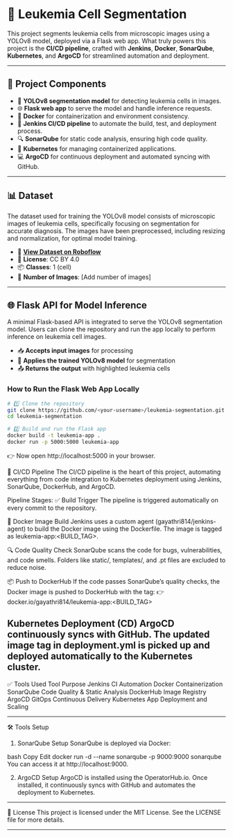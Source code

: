 # 🧠 Leukemia Cell Segmentation

This project segments leukemia cells from microscopic images using a YOLOv8 model, deployed via a Flask web app. What truly powers this project is the **CI/CD pipeline**, crafted with **Jenkins**, **Docker**, **SonarQube**, **Kubernetes**, and **ArgoCD** for streamlined automation and deployment.

---

## 🔧 Project Components

- 🧠 **YOLOv8 segmentation model** for detecting leukemia cells in images.
- 🌐 **Flask web app** to serve the model and handle inference requests.
- 🐳 **Docker** for containerization and environment consistency.
- 🔄 **Jenkins CI/CD pipeline** to automate the build, test, and deployment process.
- 🔍 **SonarQube** for static code analysis, ensuring high code quality.
- 🚀 **Kubernetes** for managing containerized applications.
- 💻 **ArgoCD** for continuous deployment and automated syncing with GitHub.

---

## 📊 Dataset

The dataset used for training the YOLOv8 model consists of microscopic images of leukemia cells, specifically focusing on segmentation for accurate diagnosis. The images have been preprocessed, including resizing and normalization, for optimal model training.

- 🔗 **[View Dataset on Roboflow](https://universe.roboflow.com/suman-computer-vision/leukemia-riajh/dataset/1)**
- 🧾 **License**: CC BY 4.0
- 📦 **Classes**: 1 (cell)
- 🔢 **Number of Images**: [Add number of images]

---

## 🌐 Flask API for Model Inference

A minimal Flask-based API is integrated to serve the YOLOv8 segmentation model. Users can clone the repository and run the app locally to perform inference on leukemia cell images.

- 📥 **Accepts input images** for processing
- 🧠 **Applies the trained YOLOv8 model** for segmentation
- 📤 **Returns the output** with highlighted leukemia cells

### How to Run the Flask Web App Locally

```bash
# 1️⃣ Clone the repository
git clone https://github.com/<your-username>/leukemia-segmentation.git
cd leukemia-segmentation

# 2️⃣ Build and run the Flask app
docker build -t leukemia-app .
docker run -p 5000:5000 leukemia-app
```
👉 Now open http://localhost:5000 in your browser.

🚀 CI/CD Pipeline
The CI/CD pipeline is the heart of this project, automating everything from code integration to Kubernetes deployment using Jenkins, SonarQube, DockerHub, and ArgoCD.

Pipeline Stages:
✅ Build Trigger
The pipeline is triggered automatically on every commit to the repository.

🐳 Docker Image Build
Jenkins uses a custom agent (gayathri814/jenkins-agent) to build the Docker image using the Dockerfile. The image is tagged as leukemia-app:<BUILD_TAG>.

🔍 Code Quality Check
SonarQube scans the code for bugs, vulnerabilities, and code smells. Folders like static/, templates/, and .pt files are excluded to reduce noise.

📦 Push to DockerHub
If the code passes SonarQube’s quality checks, the Docker image is pushed to DockerHub with the tag:
👉 docker.io/gayathri814/leukemia-app:<BUILD_TAG>

Kubernetes Deployment (CD)
ArgoCD continuously syncs with GitHub. The updated image tag in deployment.yml is picked up and deployed automatically to the Kubernetes cluster.
---

✅ Tools Used
Tool	Purpose
Jenkins	CI Automation
Docker	Containerization
SonarQube	Code Quality & Static Analysis
DockerHub	Image Registry
ArgoCD	GitOps Continuous Delivery
Kubernetes	App Deployment and Scaling

---
🛠️ Tools Setup
1. SonarQube Setup
SonarQube is deployed via Docker:

bash
Copy
Edit
docker run -d --name sonarqube -p 9000:9000 sonarqube
You can access it at http://localhost:9000.

2. ArgoCD Setup
ArgoCD is installed using the OperatorHub.io. Once installed, it continuously syncs with GitHub and automates the deployment to Kubernetes.
---
📝 License
This project is licensed under the MIT License. See the LICENSE file for more details.

---



